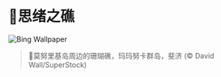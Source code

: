 # 🔖思绪之礁

![Bing Wallpaper](https://www.bing.com/th?id=OHR.MonurikiFiji_ZH-CN9178115886_1920x1080.jpg&rf=LaDigue_1920x1080.jpg&pid=hp)

> 📝莫努里基岛周边的珊瑚礁，玛玛努卡群岛，斐济 (© David Wall/SuperStock)
